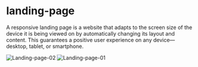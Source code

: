 # landing-page
A responsive landing page is a website that adapts to the screen size of the device it is being viewed on by automatically changing its layout and content. This guarantees a positive user experience on any device—desktop, tablet, or smartphone.

![Landing-page-02](https://github.com/Souvikdas040/landing-page/assets/106548388/5860a3c2-f86f-4ed8-9cf4-a44a411adba8)
![Landing-page-01](https://github.com/Souvikdas040/landing-page/assets/106548388/0a7d613e-a26a-4a7b-a169-aed8b8aa5c6c)
